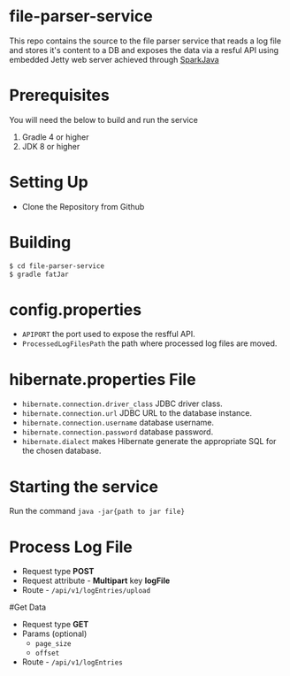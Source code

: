 # file-parser-service
This repo contains the source to the file parser service that reads a log file and stores it's content to a DB 
and exposes the data via a resful API using embedded Jetty web server achieved through [SparkJava](http://sparkjava.com/) 
# Prerequisites
You will need the below to build and run the service
1. Gradle 4 or higher
2. JDK 8 or higher

# Setting Up
- Clone the Repository from Github

# Building
  ```sh
$ cd file-parser-service
$ gradle fatJar
```
# config.properties
- `APIPORT` the port used to expose the resfful API.
- `ProcessedLogFilesPath` the path where processed log files are moved.

# hibernate.properties File
- `hibernate.connection.driver_class` JDBC driver class.
- `hibernate.connection.url` JDBC URL to the database instance.
- `hibernate.connection.username` database username.
- `hibernate.connection.password` database password.
- `hibernate.dialect` makes Hibernate generate the appropriate SQL for the chosen database.

# Starting the service
Run the command
`java -jar{path to jar file}`

# Process Log File
- Request type **POST** 
- Request attribute - **Multipart** key **logFile**
- Route - `/api/v1/logEntries/upload`

#Get Data
- Request type **GET**
- Params (optional) 
  -  `page_size`
  -  `offset`
- Route - `/api/v1/logEntries`
